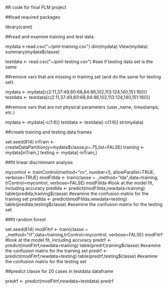 #R code for final PLM project

##load required packages

  library(caret)

##read and examine training and test data

  mydata <-read.csv("~/pml-training.csv")
  dim(mydata)
  View(mydata)
  summary(mydata$classe)

  testdata <- read.csv("~/pml-testing.csv") #see if testing data set is the same

##remove vars that are missing in training set (and do the same for testing set)

  mydata <- mydata[c(2:11,37:49,60:68,84:86,102,113:124,140,151:160)]
  testdata <- testdata[c(2:11,37:49,60:68,84:86,102,113:124,140,151:160)]

##remove vars that are not physical parameters (user_name, timestamps, etc.)

  mydata <- mydata[-c(1:6)]
  testdata <- testdata[-c(1:6)]
  str(mydata)

##create training and testing data frames

  set.seed(814)
  inTrain <- createDataPartition(y=mydata$classe,p=.75,list=FALSE)
  training <- mydata[inTrain,]
  testing <- mydata[-inTrain,]


##fit linear discriminant analysis

  mycontrol <- trainControl(method="cv", number=5, allowParallel=TRUE, verbose=TRUE)
  modFitlda <- train(classe ~ .,method="lda",data=training, trControl=mycontrol, verbose=FALSE)
  modFitlda #look at the model fit, including accuracy
  predlda <- predict(modFitlda,newdata=training)
  table(predlda,training$classe) #examine the confusion matrix for the training set
  predlda <- predict(modFitlda,newdata=testing)
  table(predlda,testing$classe) #examine the confusion matrix for the testing set

##fit random forest

  set.seed(814)
  modFitrf <- train(classe ~ .,method="rf",data=training,trControl=mycontrol, verbose=FALSE)
  modFitrf #look at the model fit, including accuracy
  predrf <- predict(modFitrf,newdata=training)
  table(predrf,training$classe) #examine the confusion matrix for the training set
  predrf <- predict(modFitrf,newdata=testing)
  table(predrf,testing$classe) #examine the confusion matrix for the testing set


##predict classe for 20 cases in testdata dataframe

  predrf <- predict(modFitrf,newdata=testdata)
  predrf
